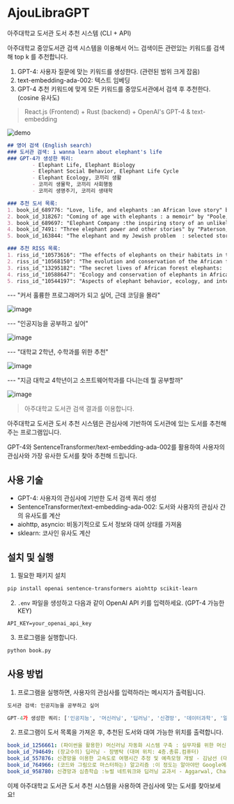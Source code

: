 # AjouLibraGPT

아주대학교 도서관 도서 추천 시스템 (CLI + API)

아주대학교 중앙도서관 검색 시스템을 이용해서 어느 검색이든 관련있는 키워드를 검색해 top k 를 추천합니다.

1. GPT-4: 사용자 질문에 맞는 키워드를 생성한다. (관련된 범위 크게 잡음)
2. text-embedding-ada-002: 텍스트 임베딩
3. GPT-4 추천 키워드에 맞게 모든 키워드를 중앙도서관에서 검색 후 추천한다. (cosine 유사도)

> React.js (Frontend) + Rust (backend) + OpenAI's GPT-4 & text-embedding

![demo](https://github.com/Alfex4936/Ajou-Library-GPT/assets/2356749/0c6cea5b-dc2e-4f43-900d-57f345004d80)

```md
## 영어 검색 (English search)
### 도서관 검색: i wanna learn about elephant's life
### GPT-4가 생성한 쿼리:
        - Elephant Life, Elephant Biology
        - Elephant Social Behavior, Elephant Life Cycle
        - Elephant Ecology, 코끼리 생활
        - 코끼리 생물학, 코끼리 사회행동
        - 코끼리 생명주기, 코끼리 생태학

### 추천 도서 목록:
1. book_id_689776: "Love, life, and elephants :an African love story" by "Sheldrick, Dame Daphne", published by "New York :Farrar, Straus and Giroux,2012." (대여 위치: 3층.응용과학)
2. book_id_318267: "Coming of age with elephants : a memoir" by "Poole, Joyce", published by "New York : Hyperion,1996" (대여 위치: 4층.자연)
3. book_id_689697: "Elephant Company :the inspiring story of an unlikely hero and the animals who helped him save lives in World War II" by "Croke, Vicki", published by "New York :Random House,2014." (대여 위치: 2층.역사지리)
4. book_id_7491: "Three elephant power and other stories" by "Paterson, A. B", published by "Champaign, Ill. :Project Gutenberg" (현재 대여 불가)
5. book_id_163844: "The elephant and my Jewish problem  : selected stories andjournals, 1957-1987" by "Nissenson, Hugh", published by "New York  : Harper & Row ,1988." (대여 위치: 제1 보존서고)

### 추천 RISS 목록:
1. riss_id_"10573616": "The effects of elephants on their habitats in the Shimba Hills, Kenya" by "Kahumbu, Paula Gathoni", published by "Princeton University"
2. riss_id_"10568150": "The evolution and conservation of the African forest elephant" by "Eggert, Lori S", published by "University of California, San Diego"
3. riss_id_"13295182": "The secret lives of African forest elephants:  Using genetics, networks, and telemetry to understand sociality" by "Schuttler, Stephanie Grace", published by "University of Missouri - Columbia"
4. riss_id_"10588647": "Ecology and conservation of elephants in African rangelands" by "Gadd, Michelle Erin", published by "University of California, Davis"
5. riss_id_"10544197": "Aspects of elephant behavior, ecology, and interactions with humans (Conservation)" by "O'Connell, Caitlin Elizabeth", published by "University of California, Davis"
```

--- "커서 훌륭한 프로그래머가 되고 싶어, 근데 코딩을 몰라"

![image](https://user-images.githubusercontent.com/2356749/235857127-93c16a5e-f5ae-4541-ac4a-67eccf5a89e6.png)

--- "인공지능을 공부하고 싶어"

![image](https://user-images.githubusercontent.com/2356749/235364713-63d2531e-77fd-4e56-9868-9ee94ae8bd18.png)

--- "대학교 2학년, 수학과를 위한 추천"

![image](https://user-images.githubusercontent.com/2356749/235365448-4411d5f3-d736-431e-b902-26cdf0d0fde6.png)

--- "지금 대학교 4학년이고 소프트웨어학과를 다니는데 뭘 공부할까"

![image](https://user-images.githubusercontent.com/2356749/235365378-1936ce8b-a69a-44b4-9e01-bc1b021a1b95.png)

> 아주대학교 도서관 검색 결과를 이용합니다.

아주대학교 도서관 도서 추천 시스템은 관심사에 기반하여 도서관에 있는 도서를 추천해 주는 프로그램입니다.

GPT-4와 SentenceTransformer/text-embedding-ada-002를 활용하여 사용자의 관심사와 가장 유사한 도서를 찾아 추천해 드립니다.

## 사용 기술

- GPT-4: 사용자의 관심사에 기반한 도서 검색 쿼리 생성
- SentenceTransformer/text-embedding-ada-002: 도서와 사용자의 관심사 간의 유사도를 계산
- aiohttp, asyncio: 비동기적으로 도서 정보와 대여 상태를 가져옴
- sklearn: 코사인 유사도 계산

## 설치 및 실행

1. 필요한 패키지 설치
```bash
pip install openai sentence-transformers aiohttp scikit-learn
```

2. `.env` 파일을 생성하고 다음과 같이 OpenAI API 키를 입력하세요. (GPT-4 가능한 KEY)
```
API_KEY=your_openai_api_key
```

3. 프로그램을 실행합니다.
```bash
python book.py
```

## 사용 방법

1. 프로그램을 실행하면, 사용자의 관심사를 입력하라는 메시지가 출력됩니다.
```python
도서관 검색: 인공지능을 공부하고 싶어

GPT-4가 생성한 쿼리: ['인공지능', '머신러닝', '딥러닝', '신경망', '데이터과학', '알고리즘', '텐서플로우', '파이토치']
```

2. 프로그램이 도서 목록을 가져온 후, 추천된 도서와 대여 가능한 위치를 출력합니다.
```yaml
book_id_1256661: (파이썬을 활용한) 머신러닝 자동화 시스템 구축 : 실무자를 위한 머신러닝 핵심 개념,모델 선택 및 하이퍼파라미터 튜닝, 최적화 기법 - Gil’s LAB (대여 위치: 4층.총류.컴퓨터)
book_id_794649: (장교수의) 딥러닝 - 장병탁 (대여 위치: 4층.총류.컴퓨터)
book_id_557876: 신경망을 이용한 고속도로 여행시간 추정 및 예측모형 개발 - 김남선 (대여 위치: 제1 보존서고)
book_id_764966: (코드와 그림으로 마스터하는) 알고리즘 :이 정도는 알아야만 Google에서 일할 수 있다! - 이상진 (대여 위치: 4층.총류.컴퓨터)
book_id_958780: 신경망과 심층학습 :뉴럴 네트워크와 딥러닝 교과서 - Aggarwal, Charu C (대여 위치: 4층.총류.컴퓨터)
```

이제 아주대학교 도서관 도서 추천 시스템을 사용하여 관심사에 맞는 도서를 찾아보세요!
